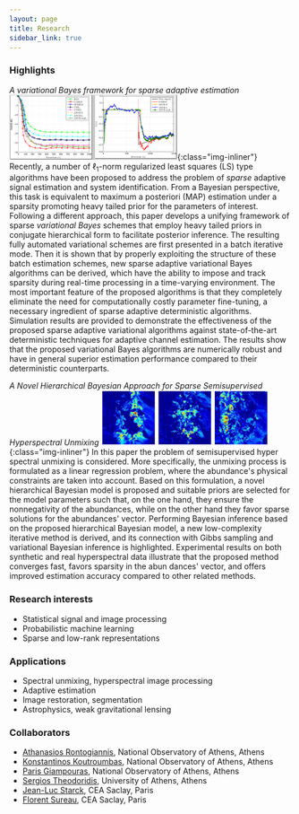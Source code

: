 ```yaml
---
layout: page
title: Research
sidebar_link: true
---
```



### Highlights
*A variational Bayes framework for sparse adaptive estimation* <br />
![adaptive](/images/adaptive.png){:class="img-inliner"}
Recently, a number of $\ell_1$-norm regularized least squares (LS) type algorithms have been proposed to address the problem of *sparse* adaptive signal estimation and system identification. From a Bayesian perspective, this task is equivalent to maximum a posteriori (MAP) estimation under a sparsity promoting heavy tailed prior for the parameters of interest. Following a different approach, this paper develops a unifying framework of sparse *variational Bayes* schemes that employ heavy tailed priors in conjugate hierarchical form to facilitate posterior inference. The resulting fully automated variational schemes are first presented in a batch iterative mode. Then it is shown that by properly exploiting the structure of these batch estimation schemes, new sparse adaptive variational Bayes algorithms can be derived, which have the ability to impose and track sparsity during real-time processing in a time-varying environment. The most important feature of the proposed algorithms is that they completely eliminate the need for computationally costly parameter fine-tuning, a necessary ingredient of sparse adaptive deterministic algorithms. Simulation results are provided to demonstrate the effectiveness of the proposed sparse adaptive variational algorithms against state-of-the-art deterministic techniques for adaptive channel estimation. The results show that the proposed variational Bayes algorithms are numerically robust and have in general superior estimation performance compared to their deterministic counterparts.


*A Novel Hierarchical Bayesian Approach for Sparse Semisupervised Hyperspectral Unmixing*
![adaptive](/images/unmixing.png){:class="img-inliner"}
In this paper the problem of semisupervised hyper spectral unmixing is considered. More specifically, the unmixing process is formulated as a linear regression problem, where the abundance's physical constraints are taken into account. Based on this formulation, a novel hierarchical Bayesian model is proposed and suitable priors are selected for the model parameters such that, on the one hand, they ensure the nonnegativity of the abundances, while on the other hand they favor sparse solutions for the abundances' vector. Performing Bayesian inference based on the proposed hierarchical Bayesian model, a new low-complexity iterative method is derived, and its connection with Gibbs sampling and variational Bayesian inference is highlighted. Experimental results on both synthetic and real hyperspectral data illustrate that the proposed method converges fast, favors sparsity in the abun dances' vector, and offers improved estimation accuracy compared to other related methods.

### Research interests

 * Statistical signal and image processing 
 * Probabilistic machine learning
 * Sparse and low-rank representations 


### Applications 

 * Spectral unmixing, hyperspectral image processing
 * Adaptive estimation
 * Image restoration, segmentation
 * Astrophysics, weak gravitational lensing

### Collaborators 

 * [Athanasios Rontogiannis](http://members.noa.gr/tronto/), National Observatory of Athens, Athens
 * [Konstantinos Koutroumbas](http://members.noa.gr/koutroum/), National Observatory of Athens, Athens
 * [Paris Giampouras](https://sites.google.com/view/parisg), National Observatory of Athens, Athens
 * [Sergios Theodoridis](http://cgi.di.uoa.gr/~stheodor/), University of Athens, Athens
 * [Jean-Luc Starck](http://jstarck.cosmostat.org/), CEA Saclay, Paris
 * [Florent Sureau](http://www.cosmostat.org/people/fsureau), CEA Saclay, Paris

